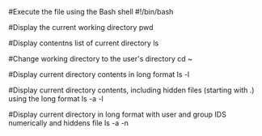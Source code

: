 #Execute the file using the Bash shell
#!/bin/bash

#Display the current working directory
pwd

#Display contentns list of current directory
ls

#Change working directory to the user's directory
cd ~

#Display current directory contents in long format
ls -l

#Display current directory contents, including hidden files (starting with .) using the long format
ls -a -l

#Display current directory in long format with user and group IDS numerically and hiddens file
ls -a -n
